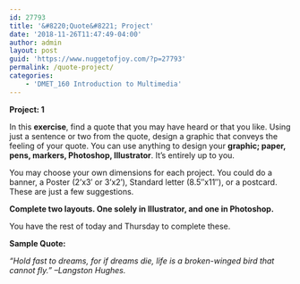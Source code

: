 ```yaml
---
id: 27793
title: '&#8220;Quote&#8221; Project'
date: '2018-11-26T11:47:49-04:00'
author: admin
layout: post
guid: 'https://www.nuggetofjoy.com/?p=27793'
permalink: /quote-project/
categories:
    - 'DMET_160 Introduction to Multimedia'
---
```


**Project: 1**

In this **exercise**, find a quote that you may have heard or that you like. Using just a sentence or two from the quote, design a graphic that conveys the feeling of your quote. You can use anything to design your **graphic; paper, pens, markers, Photoshop, Illustrator**. It’s entirely up to you.

You may choose your own dimensions for each project. You could do a banner, a Poster (2’x3′ or 3’x2′), Standard letter (8.5″x11″), or a postcard. These are just a few suggestions.

**Complete two layouts. One solely in Illustrator, and one in Photoshop.**

You have the rest of today and Thursday to complete these.

**Sample Quote:**

*“Hold fast to dreams, for if dreams die, life is a broken-winged bird that cannot fly.” –Langston Hughes.*